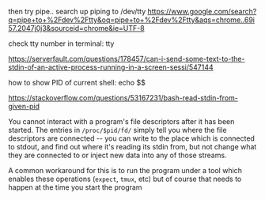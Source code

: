 then try pipe..
search up piping to /dev/tty https://www.google.com/search?q=pipe+to+%2Fdev%2Ftty&oq=pipe+to+%2Fdev%2Ftty&aqs=chrome..69i57.2047j0j3&sourceid=chrome&ie=UTF-8

check tty number in terminal:
tty



https://serverfault.com/questions/178457/can-i-send-some-text-to-the-stdin-of-an-active-process-running-in-a-screen-sessi/547144

how to show PID of current shell:
echo $$

https://stackoverflow.com/questions/53167231/bash-read-stdin-from-given-pid


You cannot interact with a program's file descriptors after it has been started. The entries in `/proc/$pid/fd/` simply tell you where the file descriptors are connected -- you can write to the place which is connected to stdout, and find out where it's reading its stdin from, but not change what they are connected to or inject new data into any of those streams.

A common workaround for this is to run the program under a tool which enables these operations (`expect`, `tmux`, etc) but of course that needs to happen at the time you start the program